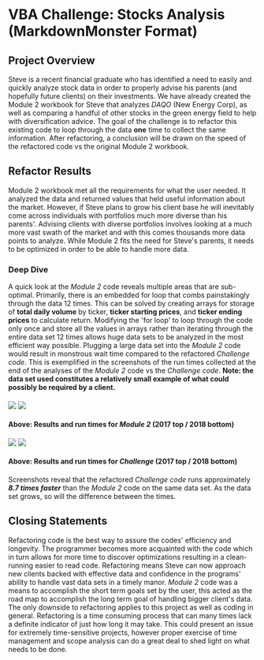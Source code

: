 # VBA Challenge: Stocks Analysis (MarkdownMonster Format)

## Project Overview

  Steve is a recent financial graduate who has identified a need to easily and quickly analyze stock data in order to properly advise his parents (and hopefully future clients) on their investments. We have already created the Module 2 workbook for Steve that analyzes *DAQO* (New Energy Corp), as well as comparing a handful of other stocks in the green energy field to help with diversification advice. The goal of the challenge is to refactor this existing code to loop through the data **one** time to collect the same information. After refactoring, a conclusion will be drawn on the speed of the refactored code vs the original Module 2 workbook. 
 
## Refactor Results

  Module 2 workbook met all the requirements for what the user needed. It analyzed the data and returned values that held useful information about the market. However, if Steve plans to grow his client base he will inevitably come across individuals with portfolios much more diverse than his parents'. Advising clients with diverse portfolios involves looking at a much more vast swath of the market and with this comes thousands more data points to analyze. While Module 2 fits the need for Steve's parents, it needs to be optimized in order to be able to handle more data. 
  
### Deep Dive
  
  A quick look at the *Module 2* code reveals multiple areas that are sub-optimal. Primarily, there is an embedded for loop that combs painstakingly through the data 12 times. This can be solved by creating arrays for storage of **total daily volume** by ticker, **ticker starting prices**, and **ticker ending prices** to calculate return. Modifying the 'for loop' to loop through the code only once and store all the values in arrays rather than iterating through the entire data set 12 times allows huge data sets to be analyzed in the most efficient way possible. Plugging a large data set into the *Module 2* code would result in monstrous wait time compared to the refactored *Challenge code*. This is exemplified in the screenshots of the run times collected at the end of the analyses of the *Module 2* code vs the *Challenge code*. **Note: the data set used constitutes a relatively small example of what could possibly be required by a client.**
  
#### 
  ![](../../Project%20Resources/VBA_Original_2017.png)
  ![](../../Project%20Resources/VBA_Original_2018.png)
  
#### **Above: Results and run times for *Module 2* (2017 top / 2018 bottom)**
#### 
  ![](../../Project%20Resources/VBA_Challenge_2017.png)
  ![](../../Project%20Resources/VBA_Challenge_2018.png)
#### 
#### **Above: Results and run times for *Challenge* (2017 top / 2018 bottom)**
#### 
Screenshots reveal that the refactored *Challenge code* runs approximately ***8.7 times faster*** than the *Module 2* code on the same data set. As the data set grows, so will the difference between the times. 

## Closing Statements
Refactoring code is the best way to assure the codes' efficiency and longevity. The programmer becomes more acquainted with the code which in turn allows for more time to discover optimizations resulting in a clean-running easier to read code. Refactoring means Steve can now approach new clients backed with effective data and confidence in the programs' ability to handle vast data sets in a timely manor. *Module 2* code was a means to accomplish the short term goals set by the user, this acted as the road map to accomplish the long term goal of handling bigger client's data. The only downside to refactoring applies to this project as well as coding in general. Refactoring is a time consuming process that can many times lack a definite indicator of just how long it may take. This could present an issue for extremely time-sensitive projects, however proper exercise of time management and scope analysis can do a great deal to shed light on what needs to be done. 
